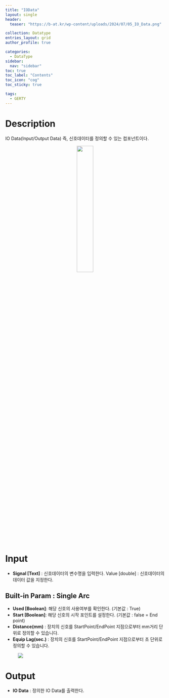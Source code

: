 ```yaml
---
title: "IOData"
layout: single
header:
  teaser: "https://b-at.kr/wp-content/uploads/2024/07/05_IO_Data.png"

collection: Datatype
entries_layout: grid
author_profile: true

categories:
  - DataType
sidebar:
  nav: "sidebar"
toc: true
toc_label: "Contents"
toc_icon: "cog"
toc_sticky: true

tags: 
  - GERTY
---
```

# Description

IO Data(Input/Output Data) 즉, 신호데이터를 정의할 수 있는 컴포넌트이다.

<p align="center">  <img src="https://b-at.kr/wp-content/uploads/2024/07/05_IO_Data.png" align="center" width="32%"></p>


# Input

* **Signal [Text]** : 신호데이터의 변수명을 입력한다.
Value [double] : 신호데이터의 데이터 값을 지정한다.


## Built-in Param : Single Arc​

* **Used [Boolean]**: 해당 신호의 사용여부를 확인한다. (기본값 : True)
* **Start [Boolean]**: 해당 신호의 시작 포인트를 설정한다. (기본값 : false = End point)
* **Distance(mm)** : 장치의 신호를 StartPoint/EndPoint 지점으로부터 mm거리 단위로 정의할 수 있습니다.
* **Equip Lag(sec.)** : 장치의 신호를 StartPoint/EndPoint 지점으로부터 초 단위로 정의할 수 있습니다.

<figure>
	<a href="https://b-at.kr/wp-content/uploads/2023/05/IOData-768x250.png"><img src="https://b-at.kr/wp-content/uploads/2023/05/IOData-768x250.png"></a>
</figure>

# Output

* **IO Data** : 정의한 IO Data를 출력한다.
